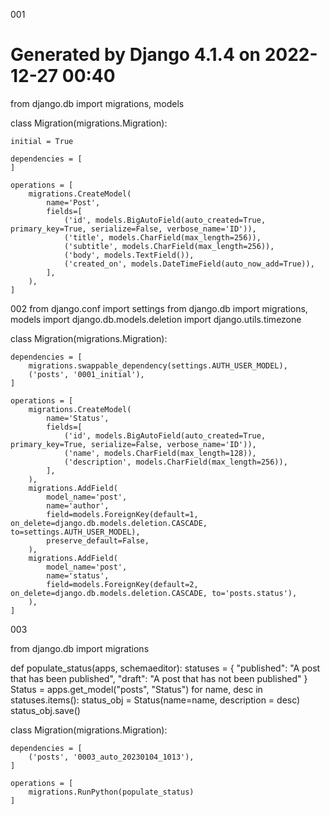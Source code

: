 001
# Generated by Django 4.1.4 on 2022-12-27 00:40

from django.db import migrations, models


class Migration(migrations.Migration):

    initial = True

    dependencies = [
    ]

    operations = [
        migrations.CreateModel(
            name='Post',
            fields=[
                ('id', models.BigAutoField(auto_created=True, primary_key=True, serialize=False, verbose_name='ID')),
                ('title', models.CharField(max_length=256)),
                ('subtitle', models.CharField(max_length=256)),
                ('body', models.TextField()),
                ('created_on', models.DateTimeField(auto_now_add=True)),
            ],
        ),
    ]


002
from django.conf import settings
from django.db import migrations, models
import django.db.models.deletion
import django.utils.timezone


class Migration(migrations.Migration):

    dependencies = [
        migrations.swappable_dependency(settings.AUTH_USER_MODEL),
        ('posts', '0001_initial'),
    ]

    operations = [
        migrations.CreateModel(
            name='Status',
            fields=[
                ('id', models.BigAutoField(auto_created=True, primary_key=True, serialize=False, verbose_name='ID')),
                ('name', models.CharField(max_length=128)),
                ('description', models.CharField(max_length=256)),
            ],
        ),
        migrations.AddField(
            model_name='post',
            name='author',
            field=models.ForeignKey(default=1, on_delete=django.db.models.deletion.CASCADE, to=settings.AUTH_USER_MODEL),
            preserve_default=False,
        ),
        migrations.AddField(
            model_name='post',
            name='status',
            field=models.ForeignKey(default=2, on_delete=django.db.models.deletion.CASCADE, to='posts.status'),
        ),
    ]





003


from django.db import migrations

def populate_status(apps, schemaeditor):
    statuses = {
        "published": "A post that has been published",
        "draft": "A post that has not been published"
    }
    Status = apps.get_model("posts", "Status")
    for name, desc in statuses.items():
        status_obj = Status(name=name, description = desc)
        status_obj.save()

class Migration(migrations.Migration):

    dependencies = [
        ('posts', '0003_auto_20230104_1013'),
    ]

    operations = [
        migrations.RunPython(populate_status)
    ]
